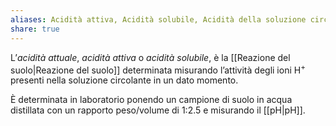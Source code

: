```yaml
---
aliases: Acidità attiva, Acidità solubile, Acidità della soluzione circolante,
share: true
---
```


L’*acidità attuale*, *acidità attiva* o *acidità solubile*, è la [[Reazione del suolo|Reazione del suolo]] determinata misurando l’attività degli ioni H<sup>+</sup> presenti nella soluzione circolante in un dato momento.

È determinata in laboratorio ponendo un campione di suolo in acqua distillata con un rapporto peso/volume di 1:2.5 e misurando il [[pH|pH]].